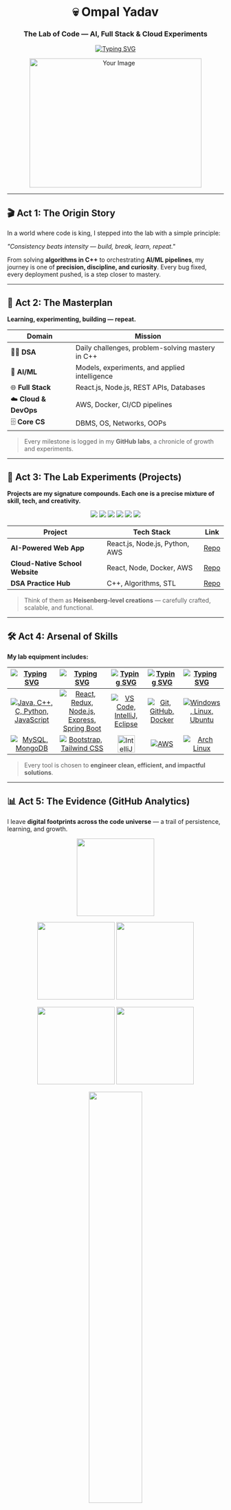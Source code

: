 <h1 align="center">💀 Ompal Yadav</h1>

<h3 align="center">The Lab of Code — AI, Full Stack & Cloud Experiments</h3>

<p align="center">
  <a href="https://git.io/typing-svg">
    <img src="https://readme-typing-svg.herokuapp.com?font=Fira+Code&size=24&pause=1000&color=36BCF7&center=true&vCenter=true&width=700&lines=🚀+AI%2FML+Engineer+in+the+Making;🌐+Full+Stack+Developer;☁️+Cloud+%26+DevOps+Explorer;📚+DSA+Problem+Solver" alt="Typing SVG" />
  </a>
</p>
<p align="center">
  <img src="https://user-images.githubusercontent.com/69011963/137184767-79a13ec7-1bb3-4341-a6da-3a149c9c159a.gif" width="400" height="300" alt="Your Image">
</p>

---

## 🎬 Act 1: The Origin Story

In a world where code is king, I stepped into the lab with a simple principle:  

*"Consistency beats intensity — build, break, learn, repeat."*  

From solving **algorithms in C++** to orchestrating **AI/ML pipelines**, my journey is one of **precision, discipline, and curiosity**. Every bug fixed, every deployment pushed, is a step closer to mastery.

---

## 📖 Act 2: The Masterplan

**Learning, experimenting, building — repeat.**  

| Domain | Mission |
|--------|--------|
| 🧑‍💻 **DSA** | Daily challenges, problem-solving mastery in C++ |
| 🤖 **AI/ML** | Models, experiments, and applied intelligence |
| 🌐 **Full Stack** | React.js, Node.js, REST APIs, Databases |
| ☁️ **Cloud & DevOps** | AWS, Docker, CI/CD pipelines |
| 🗄️ **Core CS** | DBMS, OS, Networks, OOPs |

> Every milestone is logged in my **GitHub labs**, a chronicle of growth and experiments.

---

## 🚀 Act 3: The Lab Experiments (Projects)

**Projects are my signature compounds. Each one is a precise mixture of skill, tech, and creativity.**  

<p align="center">
  <a href="https://github.com/ompalyadav/AI-Powered-Web-App"><img src="https://img.shields.io/badge/React.js-61DAFB?style=for-the-badge&logo=react&logoColor=white&labelColor=1F1F1F"/></a>
  <a href="https://github.com/ompalyadav/AI-Powered-Web-App"><img src="https://img.shields.io/badge/Node.js-339933?style=for-the-badge&logo=node.js&logoColor=white"/></a>
  <a href="https://github.com/ompalyadav/AI-Powered-Web-App"><img src="https://img.shields.io/badge/Python-3776AB?style=for-the-badge&logo=python&logoColor=white"/></a>
  <a href="https://github.com/ompalyadav/AI-Powered-Web-App"><img src="https://img.shields.io/badge/AWS-232F3E?style=for-the-badge&logo=amazon-aws&logoColor=white"/></a>
  <a href="https://github.com/ompalyadav/Cloud-Native-Hotel-Booking"><img src="https://img.shields.io/badge/Docker-2496ED?style=for-the-badge&logo=docker&logoColor=white"/></a>
  <a href="https://github.com/ompalyadav/DSA-Practice-Hub"><img src="https://img.shields.io/badge/C++-00599C?style=for-the-badge&logo=c%2B%2B&logoColor=white"/></a>
</p>

| Project | Tech Stack | Link |
|---------|------------|------|
| **AI-Powered Web App** | React.js, Node.js, Python, AWS | [Repo](https://github.com/OmpalYadav/Software-Development) |
| **Cloud-Native School Website** | React, Node, Docker, AWS | [Repo](https://github.com/OmpalYadav/fs-group-of-education) |
| **DSA Practice Hub** | C++, Algorithms, STL | [Repo](https://github.com/OmpalYadav/DSA-with-Cpp-Js) |

> Think of them as **Heisenberg-level creations** — carefully crafted, scalable, and functional.

---

## 🛠️ Act 4: Arsenal of Skills  

**My lab equipment includes:**  

| [![Typing SVG](https://readme-typing-svg.herokuapp.com?font=Fira+Code&size=25&pause=1000&color=00FF2B&center=true&vCenter=true&repeat=false&width=300&lines=Languages)](https://git.io/typing-svg) | [![Typing SVG](https://readme-typing-svg.herokuapp.com?font=Fira+Code&size=25&pause=1000&color=00FF2B&center=true&vCenter=true&repeat=false&width=200&lines=Frameworks+%26+Libs)](https://git.io/typing-svg) | [![Typing SVG](https://readme-typing-svg.herokuapp.com?font=Fira+Code&size=25&pause=1000&color=00FF2B&center=true&vCenter=true&repeat=false&width=200&lines=IDEs)](https://git.io/typing-svg) | [![Typing SVG](https://readme-typing-svg.herokuapp.com?font=Fira+Code&size=25&pause=1000&color=00FF2B&center=true&vCenter=true&repeat=false&width=200&lines=Tools)](https://git.io/typing-svg) | [![Typing SVG](https://readme-typing-svg.herokuapp.com?font=Fira+Code&size=25&pause=1000&color=00FF2B&center=true&vCenter=true&repeat=false&width=300&lines=Operating+Systems)](https://git.io/typing-svg) |  
| ----- | ---- | ---- | ---- | ---- |  
| <div align="center"><a href="https://skillicons.dev"><img src="https://skillicons.dev/icons?i=java,cpp,c,python,js" title="Java, C++, C, Python, JavaScript"/></a></div> | <div align="center"><a href="https://skillicons.dev"><img src="https://skillicons.dev/icons?i=react,redux,nodejs,express,spring" title="React, Redux, Node.js, Express, Spring Boot"/></a></div> | <div align="center"><a href="https://skillicons.dev"><img src="https://skillicons.dev/icons?i=vscode,idea,eclipse" title="VS Code, IntelliJ, Eclipse"/></a></div> | <div align="center"><a href="https://skillicons.dev"><img src="https://skillicons.dev/icons?i=git,github,docker" title="Git, GitHub, Docker"/></a></div> | <div align="center"><a href="https://skillicons.dev"><img src="https://skillicons.dev/icons?i=windows,linux,ubuntu" title="Windows, Linux, Ubuntu"/></a></div> |  
| <div align="center"><a href="https://skillicons.dev"><img src="https://skillicons.dev/icons?i=mysql,mongodb" title="MySQL, MongoDB"/></a></div> | <div align="center"><a href="https://skillicons.dev"><img src="https://skillicons.dev/icons?i=bootstrap,tailwind" title="Bootstrap, Tailwind CSS"/></a></div> | <div align="center"><img src="https://static-00.iconduck.com/assets.00/intellij-idea-icon-2048x2048-hsyna1mi.png" height="40" title="IntelliJ IDEA"/></div> | <div align="center"><a href="https://skillicons.dev"><img src="https://skillicons.dev/icons?i=aws" title="AWS"/></a></div> | <div align="center"><a href="https://skillicons.dev"><img src="https://skillicons.dev/icons?i=arch" title="Arch Linux"/></a></div> |  

> Every tool is chosen to **engineer clean, efficient, and impactful solutions**.  

---

## 📊 Act 5: The Evidence (GitHub Analytics)  

I leave **digital footprints across the code universe** — a trail of persistence, learning, and growth.  

<p align="center">
  <img src="http://github-profile-summary-cards.vercel.app/api/cards/profile-details?username=ompalyadav&theme=2077" height="180em"/>
</p>

<p align="center">
  <img src="http://github-profile-summary-cards.vercel.app/api/cards/stats?username=ompalyadav&theme=2077" height="180em"/>
  <img src="http://github-profile-summary-cards.vercel.app/api/cards/productive-time?username=ompalyadav&theme=2077" height="180em"/>
</p>

<p align="center">
  <img src="http://github-profile-summary-cards.vercel.app/api/cards/repos-per-language?username=ompalyadav&theme=2077" height="180em"/>
  <img src="http://github-profile-summary-cards.vercel.app/api/cards/most-commit-language?username=ompalyadav&theme=2077" height="180em"/>
</p>

<p align="center">
  <img width="49.5%" src="https://nirzak-streak-stats.vercel.app?user=ompalyadav&theme=dark&hide_border=true" />
</p>

---

### Key Highlights  
- **GitHub Stats:** Quantifying my coding skills and projects.  
- **Commit Languages:** Showing my multilingual coding arsenal.  
- **Productive Hours:** When the magic happens 🌙☀️  
- **Streaks:** Demonstrating discipline and dedication day by day.  

> These analytics reflect **practice, persistence, and progress** — the real markers of growth in the coding universe.


---
## 🌍 Act 6: The Network

Connect with me — the lab is open to collaborators, recruiters, and fellow experimenters:

<p align="center">
  <!-- Gmail (custom provided image) -->
  <a href="mailto:ompalyadav.dev@gmail.com" target="_blank">
    <img src="https://www.google.com/url?sa=i&url=https%3A%2F%2Fwww.dreamstime.com%2Fillustration%2Fgmail-logo-vector.html&psig=AOvVaw32nzfcppd9UCxrrNLCp4V4&ust=1758368616076000&source=images&cd=vfe&opi=89978449&ved=0CBIQjRxqFwoTCLC3iNff5I8DFQAAAAAdAAAAABAE" alt="Gmail" height="40" width="40" style="margin-right:12px;"/>
  </a>

  <!-- LinkedIn -->
  <a href="https://linkedin.com/in/ompalyadav" target="_blank">
    <img src="https://raw.githubusercontent.com/rahuldkjain/github-profile-readme-generator/master/src/images/icons/Social/linked-in-alt.svg" alt="LinkedIn" height="40" width="40" style="margin-right:12px;"/>
  </a>

  <!-- LeetCode -->
  <a href="https://leetcode.com/u/Ompal_Yadav" target="_blank">
    <img src="https://raw.githubusercontent.com/rahuldkjain/github-profile-readme-generator/master/src/images/icons/Social/leet-code.svg" alt="LeetCode" height="40" width="40" style="margin-right:12px;"/>
  </a>

  <!-- CodeStudio / Naukri -->
  <a href="https://www.naukri.com/code360/profile/OmpalYadavdev" target="_blank">
    <img src="https://avatars.githubusercontent.com/u/88321750?v=4" alt="CodeStudio" height="40" width="40" style="margin-right:12px;"/>
  </a>

  <!-- GeeksforGeeks -->
  <a href="https://www.geeksforgeeks.org/user/ompalyaqycg" target="_blank">
    <img src="https://raw.githubusercontent.com/rahuldkjain/github-profile-readme-generator/master/src/images/icons/Social/geeks-for-geeks.svg" alt="GeeksforGeeks" height="40" width="40" style="margin-right:12px;"/>
  </a>

  <!-- InterviewBit (custom provided image) -->
  <a href="https://www.interviewbit.com/profile/ompal-yadav_172" target="_blank">
    <img src="https://www.google.com/url?sa=i&url=https%3A%2F%2Fwww.interviewbit.com%2F&psig=AOvVaw0-bGmGqmfmQlQ0hom8KEVO&ust=1758368593295000&source=images&cd=vfe&opi=89978449&ved=0CBIQjRxqFwoTCMjWnMzf5I8DFQAAAAAdAAAAABAE" alt="InterviewBit" height="40" width="40" style="margin-right:12px;"/>
  </a>

  <!-- CodeChef -->
  <a href="https://www.codechef.com/users/ompal_yadav_70" target="_blank">
    <img src="https://images.crunchbase.com/image/upload/c_pad,h_256,w_256,f_auto,q_auto:eco,dpr_1/zruiknbedz8yqafxbazb" alt="CodeChef" height="40" width="40" style="margin-right:12px;"/>
  </a>

  <!-- CodeForces -->
  <a href="https://codeforces.com/profile/ompalyadav.dev" target="_blank">
    <img src="https://raw.githubusercontent.com/simple-icons/simple-icons/develop/icons/codeforces.svg" alt="CodeForces" height="40" width="40" style="margin-right:12px;"/>
  </a>

  <!-- HackerRank -->
  <a href="https://www.hackerrank.com/profile/ompalyadav_dev" target="_blank">
    <img src="https://raw.githubusercontent.com/rahuldkjain/github-profile-readme-generator/master/src/images/icons/Social/hackerrank.svg" alt="HackerRank" height="40" width="40"/>
  </a>
</p>

> My network spans **professional, collaborative, and problem-solving arenas** — always open for experiments and connections.

---

<p align="center">
  <img src="https://komarev.com/ghpvc/?username=ompalyadav&label=Profile%20Views&color=0e75b6&style=flat" alt="Profile Views"/>
</p>

<p align="center">
  ⭐️ Follow my journey — from **daily DSA drills** to **AI/ML innovations**, **full stack creations**, and **cloud-native experiments**. Every push, commit, and project contributes to the evolving saga of **Ompal Yadav’s Lab of Code**.
</p>
